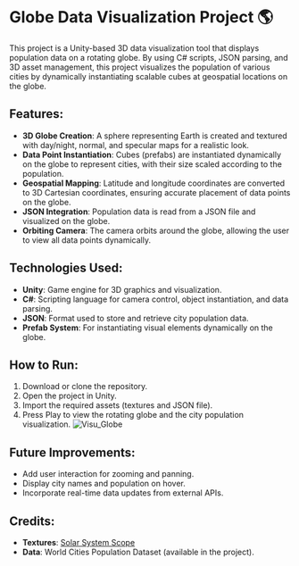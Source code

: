 # Globe Data Visualization Project 🌎

This project is a Unity-based 3D data visualization tool that displays population data on a rotating globe. By using C# scripts, JSON parsing, and 3D asset management, this project visualizes the population of various cities by dynamically instantiating scalable cubes at geospatial locations on the globe.

## Features:
- **3D Globe Creation**: A sphere representing Earth is created and textured with day/night, normal, and specular maps for a realistic look.
- **Data Point Instantiation**: Cubes (prefabs) are instantiated dynamically on the globe to represent cities, with their size scaled according to the population.
- **Geospatial Mapping**: Latitude and longitude coordinates are converted to 3D Cartesian coordinates, ensuring accurate placement of data points on the globe.
- **JSON Integration**: Population data is read from a JSON file and visualized on the globe.
- **Orbiting Camera**: The camera orbits around the globe, allowing the user to view all data points dynamically.

## Technologies Used:
- **Unity**: Game engine for 3D graphics and visualization.
- **C#**: Scripting language for camera control, object instantiation, and data parsing.
- **JSON**: Format used to store and retrieve city population data.
- **Prefab System**: For instantiating visual elements dynamically on the globe.

## How to Run:
1. Download or clone the repository.
2. Open the project in Unity.
3. Import the required assets (textures and JSON file).
4. Press Play to view the rotating globe and the city population visualization.
![Visu_Globe](Visu_globe.png)

## Future Improvements:
- Add user interaction for zooming and panning.
- Display city names and population on hover.
- Incorporate real-time data updates from external APIs.

## Credits:
- **Textures**: [Solar System Scope](https://www.solarsystemscope.com/textures/)
- **Data**: World Cities Population Dataset (available in the project).


